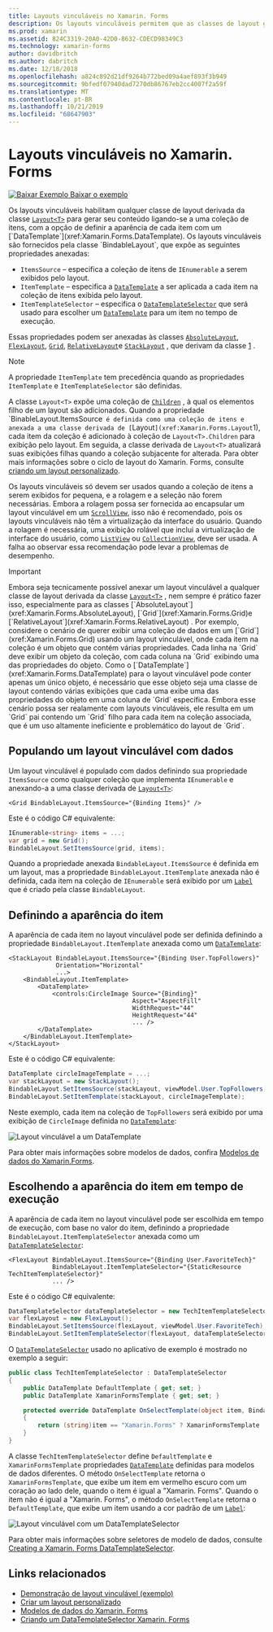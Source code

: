 ```yaml
---
title: Layouts vinculáveis no Xamarin. Forms
description: Os layouts vinculáveis permitem que as classes de layout gerem seu conteúdo ligando-se a uma coleção de itens, com a opção de definir a aparência de cada item com um DataTemplate.
ms.prod: xamarin
ms.assetid: 824C3319-20A0-42D0-8632-CDECD98349C3
ms.technology: xamarin-forms
author: davidbritch
ms.author: dabritch
ms.date: 12/18/2018
ms.openlocfilehash: a824c892d21df9264b772bed09a4aef893f3b949
ms.sourcegitcommit: 9bfedf07940dad7270db86767eb2cc4007f2a59f
ms.translationtype: MT
ms.contentlocale: pt-BR
ms.lasthandoff: 10/21/2019
ms.locfileid: "68647903"
---
```

# <a name="bindable-layouts-in-xamarinforms"></a>Layouts vinculáveis no Xamarin. Forms

[![Baixar Exemplo](~/media/shared/download.png) Baixar o exemplo](https://docs.microsoft.com/samples/xamarin/xamarin-forms-samples/userinterface-bindablelayouts)

Os layouts vinculáveis habilitam qualquer classe de layout derivada da classe [`Layout<T>`](xref:Xamarin.Forms.Layout`1) para gerar seu conteúdo ligando-se a uma coleção de itens, com a opção de definir a aparência de cada item com um [`DataTemplate`](xref:Xamarin.Forms.DataTemplate). Os layouts vinculáveis são fornecidos pela classe `BindableLayout`, que expõe as seguintes propriedades anexadas:

- `ItemsSource` – especifica a coleção de itens de `IEnumerable` a serem exibidos pelo layout.
- `ItemTemplate` – especifica a [`DataTemplate`](xref:Xamarin.Forms.DataTemplate) a ser aplicada a cada item na coleção de itens exibida pelo layout.
- `ItemTemplateSelector` – especifica o [`DataTemplateSelector`](xref:Xamarin.Forms.DataTemplateSelector) que será usado para escolher um [`DataTemplate`](xref:Xamarin.Forms.DataTemplate) para um item no tempo de execução.

Essas propriedades podem ser anexadas às classes [`AbsoluteLayout`](xref:Xamarin.Forms.AbsoluteLayout), [`FlexLayout`](xref:Xamarin.Forms.FlexLayout), [`Grid`](xref:Xamarin.Forms.Grid), [`RelativeLayout`](xref:Xamarin.Forms.RelativeLayout)e [`StackLayout`](xref:Xamarin.Forms.StackLayout) , que derivam da classe [1](xref:Xamarin.Forms.Layout`1) .

> [!NOTE]
> A propriedade `ItemTemplate` tem precedência quando as propriedades `ItemTemplate` e `ItemTemplateSelector` são definidas.

A classe `Layout<T>` expõe uma coleção de [`Children`](xref:Xamarin.Forms.Layout`1.Children) , à qual os elementos filho de um layout são adicionados. Quando a propriedade `BinableLayout.ItemsSource` é definida como uma coleção de itens e anexada a uma classe derivada de [`Layout<T>`](xref:Xamarin.Forms.Layout`1), cada item da coleção é adicionado à coleção de `Layout<T>.Children` para exibição pelo layout. Em seguida, a classe derivada de `Layout<T>` atualizará suas exibições filhas quando a coleção subjacente for alterada. Para obter mais informações sobre o ciclo de layout do Xamarin. Forms, consulte [criando um layout personalizado](~/xamarin-forms/user-interface/layouts/custom.md).

Os layouts vinculáveis só devem ser usados quando a coleção de itens a serem exibidos for pequena, e a rolagem e a seleção não forem necessárias. Embora a rolagem possa ser fornecida ao encapsular um layout vinculável em um [`ScrollView`](xref:Xamarin.Forms.ScrollView), isso não é recomendado, pois os layouts vinculáveis não têm a virtualização da interface do usuário. Quando a rolagem é necessária, uma exibição rolável que inclui a virtualização de interface do usuário, como [`ListView`](xref:Xamarin.Forms.ListView) ou [`CollectionView`](xref:Xamarin.Forms.CollectionView), deve ser usada. A falha ao observar essa recomendação pode levar a problemas de desempenho.

> [!IMPORTANT]
>Embora seja tecnicamente possível anexar um layout vinculável a qualquer classe de layout derivada da classe [`Layout<T>`](xref:Xamarin.Forms.Layout`1) , nem sempre é prático fazer isso, especialmente para as classes [`AbsoluteLayout`](xref:Xamarin.Forms.AbsoluteLayout), [`Grid`](xref:Xamarin.Forms.Grid)e [`RelativeLayout`](xref:Xamarin.Forms.RelativeLayout) . Por exemplo, considere o cenário de querer exibir uma coleção de dados em um [`Grid`](xref:Xamarin.Forms.Grid) usando um layout vinculável, onde cada item na coleção é um objeto que contém várias propriedades. Cada linha na `Grid` deve exibir um objeto da coleção, com cada coluna na `Grid` exibindo uma das propriedades do objeto. Como o [`DataTemplate`](xref:Xamarin.Forms.DataTemplate) para o layout vinculável pode conter apenas um único objeto, é necessário que esse objeto seja uma classe de layout contendo várias exibições que cada uma exibe uma das propriedades do objeto em uma coluna de `Grid` específica. Embora esse cenário possa ser realamente com layouts vinculáveis, ele resulta em um `Grid` pai contendo um `Grid` filho para cada item na coleção associada, que é um uso altamente ineficiente e problemático do layout de `Grid`.

## <a name="populating-a-bindable-layout-with-data"></a>Populando um layout vinculável com dados

Um layout vinculável é populado com dados definindo sua propriedade `ItemsSource` como qualquer coleção que implementa `IEnumerable` e anexando-a a uma classe derivada de [`Layout<T>`](xref:Xamarin.Forms.Layout`1):

```xaml
<Grid BindableLayout.ItemsSource="{Binding Items}" />
```

Este é o código C# equivalente:

```csharp
IEnumerable<string> items = ...;
var grid = new Grid();
BindableLayout.SetItemsSource(grid, items);
```

Quando a propriedade anexada `BindableLayout.ItemsSource` é definida em um layout, mas a propriedade `BindableLayout.ItemTemplate` anexada não é definida, cada item na coleção de `IEnumerable` será exibido por um [`Label`](xref:Xamarin.Forms.Label) que é criado pela classe `BindableLayout`.

## <a name="defining-item-appearance"></a>Definindo a aparência do item

A aparência de cada item no layout vinculável pode ser definida definindo a propriedade `BindableLayout.ItemTemplate` anexada como um [`DataTemplate`](xref:Xamarin.Forms.DataTemplate):

```xaml
<StackLayout BindableLayout.ItemsSource="{Binding User.TopFollowers}"
             Orientation="Horizontal"
             ...>
    <BindableLayout.ItemTemplate>
        <DataTemplate>
            <controls:CircleImage Source="{Binding}"
                                  Aspect="AspectFill"
                                  WidthRequest="44"
                                  HeightRequest="44"
                                  ... />
        </DataTemplate>
    </BindableLayout.ItemTemplate>
</StackLayout>
```

Este é o código C# equivalente:

```csharp
DataTemplate circleImageTemplate = ...;
var stackLayout = new StackLayout();
BindableLayout.SetItemsSource(stackLayout, viewModel.User.TopFollowers);
BindableLayout.SetItemTemplate(stackLayout, circleImageTemplate);
```

Neste exemplo, cada item na coleção de `TopFollowers` será exibido por uma exibição de `CircleImage` definida no [`DataTemplate`](xref:Xamarin.Forms.DataTemplate):

![Layout vinculável a um DataTemplate](bindable-layouts-images/top-followers.png "Layout vinculável a um modelo de dados")

Para obter mais informações sobre modelos de dados, confira [Modelos de dados do Xamarin.Forms](~/xamarin-forms/app-fundamentals/templates/data-templates/index.md).

## <a name="choosing-item-appearance-at-runtime"></a>Escolhendo a aparência do item em tempo de execução

A aparência de cada item no layout vinculável pode ser escolhida em tempo de execução, com base no valor do item, definindo a propriedade `BindableLayout.ItemTemplateSelector` anexada como um [`DataTemplateSelector`](xref:Xamarin.Forms.DataTemplateSelector):

```xaml
<FlexLayout BindableLayout.ItemsSource="{Binding User.FavoriteTech}"
            BindableLayout.ItemTemplateSelector="{StaticResource TechItemTemplateSelector}"
            ... />
```

Este é o código C# equivalente:

```csharp
DataTemplateSelector dataTemplateSelector = new TechItemTemplateSelector { ... };
var flexLayout = new FlexLayout();
BindableLayout.SetItemsSource(flexLayout, viewModel.User.FavoriteTech);
BindableLayout.SetItemTemplateSelector(flexLayout, dataTemplateSelector);
```

O [`DataTemplateSelector`](xref:Xamarin.Forms.DataTemplateSelector) usado no aplicativo de exemplo é mostrado no exemplo a seguir:

```csharp
public class TechItemTemplateSelector : DataTemplateSelector
{
    public DataTemplate DefaultTemplate { get; set; }
    public DataTemplate XamarinFormsTemplate { get; set; }

    protected override DataTemplate OnSelectTemplate(object item, BindableObject container)
    {
        return (string)item == "Xamarin.Forms" ? XamarinFormsTemplate : DefaultTemplate;
    }
}
```

A classe `TechItemTemplateSelector` define `DefaultTemplate` e `XamarinFormsTemplate` propriedades [`DataTemplate`](xref:Xamarin.Forms.DataTemplate) definidas para modelos de dados diferentes. O método `OnSelectTemplate` retorna o `XamarinFormsTemplate`, que exibe um item em vermelho escuro com um coração ao lado dele, quando o item é igual a "Xamarin. Forms". Quando o item não é igual a "Xamarin. Forms", o método `OnSelectTemplate` retorna o `DefaultTemplate`, que exibe um item usando a cor padrão de um [`Label`](xref:Xamarin.Forms.Label):

![Layout vinculável com um DataTemplateSelector](bindable-layouts-images/favorite-tech.png "Layout vinculável com um seletor de modelo de dados")

Para obter mais informações sobre seletores de modelo de dados, consulte [Creating a Xamarin. Forms DataTemplateSelector](~/xamarin-forms/app-fundamentals/templates/data-templates/selector.md).

## <a name="related-links"></a>Links relacionados

- [Demonstração de layout vinculável (exemplo)](https://docs.microsoft.com/samples/xamarin/xamarin-forms-samples/userinterface-bindablelayouts)
- [Criar um layout personalizado](~/xamarin-forms/user-interface/layouts/custom.md)
- [Modelos de dados do Xamarin. Forms](~/xamarin-forms/app-fundamentals/templates/data-templates/index.md)
- [Criando um DataTemplateSelector Xamarin. Forms](~/xamarin-forms/app-fundamentals/templates/data-templates/selector.md)
